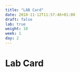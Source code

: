 ```yaml
---
title: "LAB Card"
date: 2018-11-12T11:57:46+01:00
draft: false
lab: true
weight: 10
week: 1
day: 2
---
```


# Lab Card
